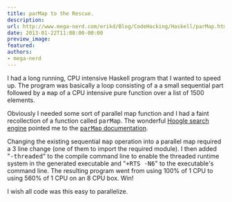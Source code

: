 ```yaml
---
title: parMap to the Rescue.
description:
url: http://www.mega-nerd.com/erikd/Blog/CodeHacking/Haskell/parMap.html
date: 2013-01-22T11:08:00-00:00
preview_image:
featured:
authors:
- mega-nerd
---
```




<p>
I had a long running, CPU intensive Haskell program that I wanted to speed up.
The program was basically a loop consisting of a a small sequential part
followed by a <tt>map</tt> of a CPU intensive pure function over a list of 1500
elements.
</p>

<p>
Obviously I needed some sort of parallel map function and I had a faint
recollection of a function called <tt>parMap</tt>.
The wonderful
	<a href="http://www.haskell.org/hoogle/">
	Hoogle search engine</a>
pointed me to the
	<a href="http://hackage.haskell.org/packages/archive/parallel/latest/doc/html/Control-Parallel-Strategies.html#v:parMap">
	<tt>parMap</tt> documentation</a>.
</p>

<p>
Changing the existing sequential <tt>map</tt> operation into a parallel map
required a 3 line change (one of them to import the required module).
I then added &quot;<tt>-threaded</tt>&quot; to the compile command line to enable the
threaded runtime system in the generated executable and &quot;<tt>+RTS -N6</tt>&quot; to
the executable's command line.
The resulting program went from using 100% of 1 CPU to using 560% of 1 CPU on an
8 CPU box.
Win!
</p>

<p>
I wish all code was this easy to parallelize.
</p>


